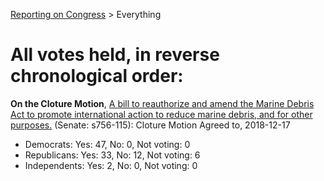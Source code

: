 [Reporting on Congress](index.md) &gt; Everything

All votes held, in reverse chronological order:
============================================== 

**On the Cloture Motion**, [A bill to reauthorize and amend the Marine Debris Act to promote international action to reduce marine debris, and for other purposes.](https://www.senate.gov/legislative/LIS/roll_call_lists/roll_call_vote_cfm.cfm?congress=115&session=2&vote=00267) (Senate: s756-115): Cloture Motion Agreed to, 2018-12-17
* Democrats: Yes: 47, No: 0, Not voting: 0
* Republicans: Yes: 33, No: 12, Not voting: 6
* Independents: Yes: 2, No: 0, Not voting: 0

